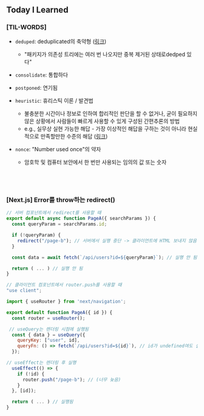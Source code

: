 ## Today I Learned

### [TIL-WORDS]

- `deduped`: deduplicated의 축약형 ([링크](https://www.reddit.com/r/learnjavascript/comments/nydjag/what_does_deduped_mean/))

  - "패키지가 의존성 트리에는 여러 번 나오지만 중복 제거된 상태로dedped 있다"

- `consolidate`: 통합하다

- `postponed`: 연기됨

- `heuristic`: 휴리스틱 이론 / 발견법

  - 불충분한 시간이나 정보로 인하여 합리적인 판단을 할 수 없거나, 굳이 필요하지 않은 상황에서 사람들이 빠르게 사용할 수 있게 구성된 간편추론의 방법
  - e.g., 실무상 실현 가능한 해답 - 가장 이상적인 해답을 구하는 것이 아니라 현실적으로 만족할만한 수준의 해답 ([링크](https://en.wikipedia.org/wiki/Heuristic))

- `nonce`: "Number used once"의 약자
  - 암호학 및 컴퓨터 보안에서 한 번만 사용되는 임의의 값 또는 숫자

## <br/>

### [Next.js] Error를 throw하는 redirect()

```javascript
// 서버 컴포넌트에서 redirect를 사용할 때
export default async function PageA({ searchParams }) {
  const queryParam = searchParams.id;

  if (!queryParam) {
    redirect("/page-b"); // 서버에서 실행 중단 -> 클라이언트에 HTML 보내지 않음
  }

  const data = await fetch(`/api/users?id=${queryParam}`); // 실행 안 됨

  return ( ... ) // 실행 안 됨
}
```

```javascript
// 클라이언트 컴포넌트에서 router.push를 사용할 때
"use client";

import { useRouter } from 'next/navigation';

export default function PageA({ id }) {
  const router = useRouter();

 // useQuery는 렌더링 시점에 실행됨
  const { data } = useQuery({
    queryKey: ["user", id],
    queryFn: () => fetch(`/api/users?id=${id}`), // id가 undefined여도 실행됨
  });

// useEffect는 렌더링 후 실행
  useEffect(() => {
    if (!id) {
      router.push("/page-b"); // (너무 늦음)
    }
  }, [id]);

  return ( ... ) // 실행됨
}
```
